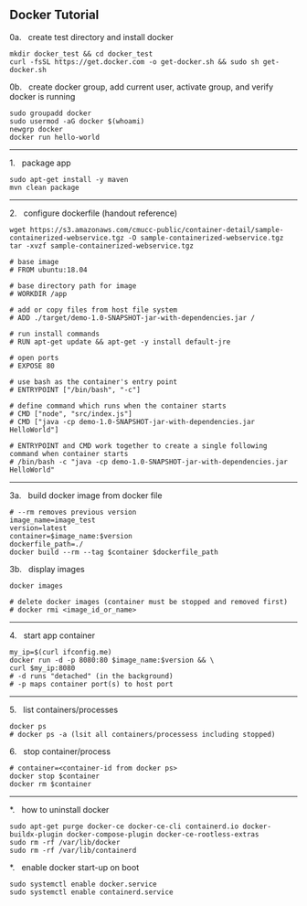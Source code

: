 ## Docker Tutorial


0a.   create test directory and install docker
```
mkdir docker_test && cd docker_test
curl -fsSL https://get.docker.com -o get-docker.sh && sudo sh get-docker.sh
```

0b.   create docker group, add current user, activate group, and verify docker is running
```
sudo groupadd docker
sudo usermod -aG docker $(whoami)
newgrp docker
docker run hello-world
```

---

1.   package app
```
sudo apt-get install -y maven
mvn clean package
```

---

2.   configure dockerfile (handout reference)
```
wget https://s3.amazonaws.com/cmucc-public/container-detail/sample-containerized-webservice.tgz -O sample-containerized-webservice.tgz
tar -xvzf sample-containerized-webservice.tgz

# base image
# FROM ubuntu:18.04

# base directory path for image
# WORKDIR /app

# add or copy files from host file system
# ADD ./target/demo-1.0-SNAPSHOT-jar-with-dependencies.jar /

# run install commands
# RUN apt-get update && apt-get -y install default-jre

# open ports
# EXPOSE 80

# use bash as the container's entry point
# ENTRYPOINT ["/bin/bash", "-c"]

# define command which runs when the container starts
# CMD ["node", "src/index.js"]
# CMD ["java -cp demo-1.0-SNAPSHOT-jar-with-dependencies.jar HelloWorld"]

# ENTRYPOINT and CMD work together to create a single following command when container starts
# /bin/bash -c "java -cp demo-1.0-SNAPSHOT-jar-with-dependencies.jar HelloWorld"
```

---

3a.   build docker image from docker file
```
# --rm removes previous version
image_name=image_test
version=latest
container=$image_name:$version
dockerfile_path=./
docker build --rm --tag $container $dockerfile_path
```

3b.   display images
```
docker images

# delete docker images (container must be stopped and removed first)
# docker rmi <image_id_or_name>
```

---

4.   start app container
```
my_ip=$(curl ifconfig.me)
docker run -d -p 8080:80 $image_name:$version && \
curl $my_ip:8080
# -d runs "detached" (in the background)
# -p maps container port(s) to host port
```

---

5.   list containers/processes
```
docker ps
# docker ps -a (lsit all containers/processess including stopped)
```

6.   stop container/process
```
# container=<container-id from docker ps>
docker stop $container
docker rm $container
```

---

*.   how to uninstall docker
```
sudo apt-get purge docker-ce docker-ce-cli containerd.io docker-buildx-plugin docker-compose-plugin docker-ce-rootless-extras
sudo rm -rf /var/lib/docker
sudo rm -rf /var/lib/containerd
```

*.   enable docker start-up on boot
```
sudo systemctl enable docker.service
sudo systemctl enable containerd.service
```
